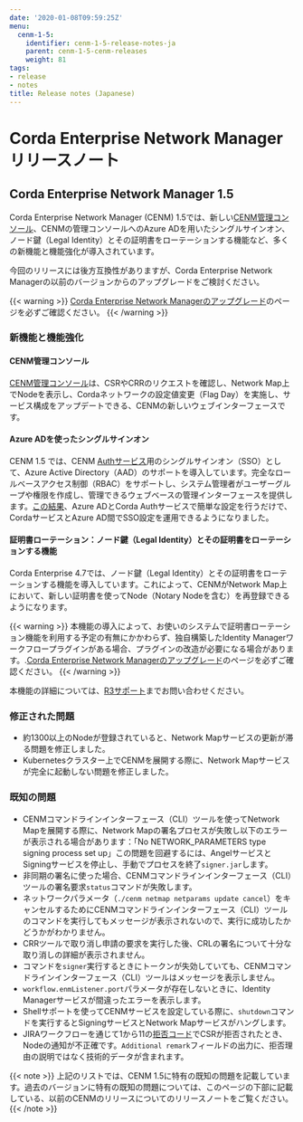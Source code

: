 ```yaml
---
date: '2020-01-08T09:59:25Z'
menu:
  cenm-1-5:
    identifier: cenm-1-5-release-notes-ja
    parent: cenm-1-5-cenm-releases
    weight: 81
tags:
- release
- notes
title: Release notes (Japanese)
---
```



# Corda Enterprise Network Managerリリースノート

## Corda Enterprise Network Manager 1.5

Corda Enterprise Network Manager (CENM) 1.5では、新しい[CENM管理コンソール](cenm-console.md)、CENMの管理コンソールへのAzure ADを用いたシングルサインオン、ノード鍵（Legal Identity）とその証明書をローテーションする機能など、多くの新機能と機能強化が導入されています。

今回のリリースには後方互換性がありますが、Corda Enterprise Network Managerの以前のバージョンからのアップグレードをご検討ください。

{{< warning >}}
[Corda Enterprise Network Managerのアップグレード](upgrade-notes.md)のページを必ずご確認ください。
{{< /warning >}}

### 新機能と機能強化

#### CENM管理コンソール

[CENM管理コンソール](cenm-console.md)は、CSRやCRRのリクエストを確認し、Network Map上でNodeを表示し、Cordaネットワークの設定値変更（Flag Day）を実施し、サービス構成をアップデートできる、CENMの新しいウェブインターフェースです。

#### Azure ADを使ったシングルサインオン

CENM 1.5 では、CENM [Authサービス](../../4.7/enterprise/node/auth-service.md)用のシングルサインオン（SSO）として、Azure Active Directory（AAD）のサポートを導入しています。完全なロールベースアクセス制御（RBAC）をサポートし、システム管理者がユーザーグループや権限を作成し、管理できるウェブベースの管理インターフェースを提供します。[この結果](../../4.7/enterprise/node/azure-ad-sso)、Azure ADとCorda Authサービスで簡単な設定を行うだけで、CordaサービスとAzure AD間でSSO設定を運用できるようになりました。

#### 証明書ローテーション：ノード鍵（Legal Identity）とその証明書をローテーションする機能

Corda Enterprise 4.7では、ノード鍵（Legal Identity）とその証明書をローテーションする機能を導入しています。これによって、CENMがNetwork Map上において、新しい証明書を使ってNode（Notary Nodeを含む）を再登録できるようになります。

{{< warning >}}
本機能の導入によって、お使いのシステムで証明書ローテーション機能を利用する予定の有無にかかわらず、独自構築したIdentity Managerワークフロープラグインがある場合、プラグインの改造が必要になる場合があります。.[Corda Enterprise Network Managerのアップグレード](upgrade-notes.md)のページを必ずご確認ください。
{{< /warning >}}

本機能の詳細については、[R3サポート](https://www.r3.com/support/)までお問い合わせください。

### 修正された問題

* 約1300以上のNodeが登録されていると、Network Mapサービスの更新が滞る問題を修正しました。
* Kubernetesクラスター上でCENMを展開する際に、Network Mapサービスが完全に起動しない問題を修正しました。

### 既知の問題

* CENMコマンドラインインターフェース（CLI）ツールを使ってNetwork Mapを展開する際に、Network Mapの署名プロセスが失敗し以下のエラーが表示される場合があります：「No NETWORK\_PARAMETERS type signing process set up」この問題を回避するには、AngelサービスとSigningサービスを停止し、手動でプロセスを終了`signer.jar`します。
* 非同期の署名に使った場合、CENMコマンドラインインターフェース（CLI）ツールの署名要求`status`コマンドが失敗します。
* ネットワークパラメータ（`./cenm netmap netparams update cancel`）をキャンセルするためにCENMコマンドラインインターフェース（CLI）ツールのコマンドを実行してもメッセージが表示されないので、実行に成功したかどうかがわかりません。
* CRRツールで取り消し申請の要求を実行した後、CRLの署名について十分な取り消しの詳細が表示されません。
* コマンドを`signer`実行するときにトークンが失効していても、CENMコマンドラインインターフェース（CLI）ツールはメッセージを表示しません。
* `workflow.enmListener.port`パラメータが存在しないときに、Identity Managerサービスが間違ったエラーを表示します。
* Shellサポートを使ってCENMサービスを設定している際に、`shutdown`コマンドを実行するとSigningサービスとNetwork Mapサービスがハングします。
* JIRAワークフローを通じて1から11の[拒否コード](workflow.md#certificate-signing-request-rejection-reasons)でCSRが拒否されたとき、Nodeの通知が不正確です。`Additional remark`フィールドの出力に、拒否理由の説明ではなく技術的データが含まれます。

{{< note >}}
上記のリストでは、CENM 1.5に特有の既知の問題を記載しています。過去のバージョンに特有の既知の問題については、このページの下部に記載している、以前のCENMのリリースについてのリリースノートをご覧ください。
{{< /note >}}
